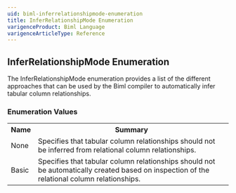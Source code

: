 ```yaml
---
uid: biml-inferrelationshipmode-enumeration
title: InferRelationshipMode Enumeration
varigenceProduct: Biml Language
varigenceArticleType: Reference
---
```


## InferRelationshipMode Enumeration<div class="LanguageSummary"><div class ="SummaryItem">The InferRelationshipMode enumeration provides a list of the different approaches that can be used by the Biml compiler to automatically infer tabular column relationships.</div></div><div class="EnumValueGroup">### Enumeration Values<table id="EnumValue" class="MemberList"><tbody><tr><th class="MemberNameColumnHeader">Name</th><th class="MemberSummaryColumnHeader">Summary</th></tr><tr class="cd0"><td class="MemberName">None</td><td class="MemberSummary"><div class ="SummaryItem">Specifies that tabular column relationships should not be inferred from relational column relationships.</div> </td></tr><tr class="cd1"><td class="MemberName">Basic</td><td class="MemberSummary"><div class ="SummaryItem">Specifies that tabular column relationships should not be automatically created based on inspection of the relational column relationships.</div> </td></tr></tbody></table></div>